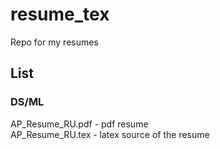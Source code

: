 # resume_tex
Repo for my resumes

## List 

### DS/ML
AP_Resume_RU.pdf - pdf resume <br>
AP_Resume_RU.tex - latex source of the resume
